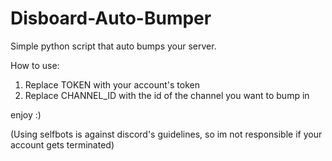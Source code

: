 # Disboard-Auto-Bumper
Simple python script that auto bumps your server.

How to use:

1. Replace TOKEN with your account's token
2. Replace CHANNEL_ID with the id of the channel you want to bump in

enjoy :)

(Using selfbots is against discord's guidelines, so im not responsible if your account gets terminated)
